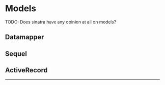 Models
======

TODO: Does sinatra have any opinion at all on models?

Datamapper
----------

Sequel
------

ActiveRecord
------------

* * *
